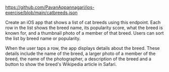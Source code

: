 https://github.com/PavanAppannagari/ios-exercise/blob/main/catbreeds.json

Create an iOS app that shows a list of cat breeds using this endpoint. Each row in the list shows the breed name, its popularity score,
what the breed is known for, and a thumbnail photo of a member of that breed. Users can sort the list by breed name or popularity.

When the user taps a row, the app displays details about the breed. These details include the name of the breed, a larger photo of a 
member of the breed, the name of the photographer, a description of the breed and a button to show the breed's Wikipedia article in Safari.
